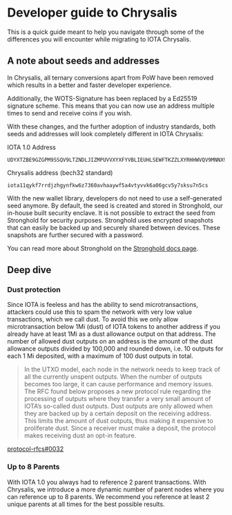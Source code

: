 # Developer guide to Chrysalis

This is a quick guide meant to help you navigate through some of the differences you will encounter while migrating to IOTA Chrysalis.

## A note about seeds and addresses

In Chrysalis, all ternary conversions apart from PoW have been removed which results in a better and faster developer experience.

Additionally, the WOTS-Signature has been replaced by a Ed25519 signature scheme. This means that you can now use an address multiple times to send and receive coins if you wish. 

With these changes, and the further adoption of industry standards, both seeds and addresses will look completely different in IOTA Chrysalis:

IOTA 1.0 Address

```bash=
UDYXTZBE9GZGPM9SSQV9LTZNDLJIZMPUVVXYXFYVBLIEUHLSEWFTKZZLXYRHHWVQV9MNNX9KZC9D9UZWZRGJMIGPDW
```

Chrysalis address (bech32 standard)

```bash=
iota11qykf7rrdjzhgynfkw6z7360avhaaywf5a4vtyvvk6a06gcv5y7sksu7n5cs
```

With the new wallet library, developers do not need to use a self-generated seed anymore. By default, the seed is created and stored in Stronghold, our in-house built security enclave. It is not possible to extract the seed from Stronghold for security purposes. Stronghold uses encrypted snapshots that can easily be backed up and securely shared between devices. These snapshots are further secured with a password.

You can read more about Stronghold on the [Stronghold docs page](https://stronghold.docs.iota.org).


## Deep dive

### Dust protection

Since IOTA is feeless and has the ability to send microtransactions, attackers could use this to spam the network with very low value transactions, which we call dust. To avoid this we only allow microtransaction below 1Mi (dust) of IOTA tokens to another address if you already have at least 1Mi as a dust allowance output on that address. The number of allowed dust outputs on an address is the amount of the dust allowance outputs divided by 100,000 and rounded down, i.e. 10 outputs for each 1 Mi deposited, with a maximum of 100 dust outputs in total.

> In the UTXO model, each node in the network needs to keep track of all the currently unspent outputs. When the number of outputs becomes too large, it can cause performance and memory issues. The RFC found below proposes a new protocol rule regarding the processing of outputs where they transfer a very small amount of IOTA’s so-called dust outputs. Dust outputs are only allowed when they are backed up by a certain deposit on the receiving address. This limits the amount of dust outputs, thus making it expensive to proliferate dust. Since a receiver must make a deposit, the protocol makes receiving dust an opt-in feature.

[protocol-rfcs#0032](https://github.com/iotaledger/protocol-rfcs/pull/32)

### Up to 8 Parents

With IOTA 1.0 you always had to reference 2 parent transactions. With Chrysalis, we introduce a more dynamic number of parent nodes where you can reference up to 8 parents. We recommend you reference at least 2 unique parents at all times for the best possible results.
